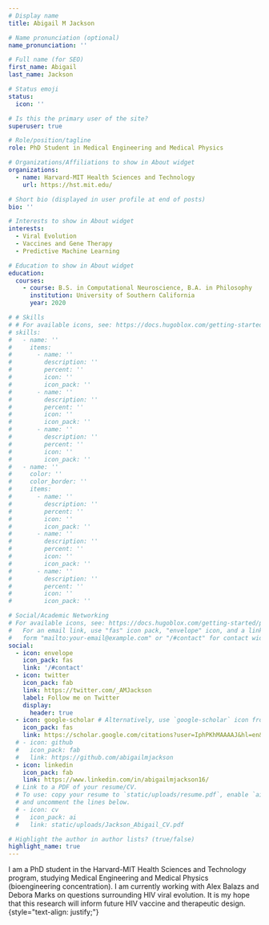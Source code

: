 ```yaml
---
# Display name
title: Abigail M Jackson

# Name pronunciation (optional)
name_pronunciation: ''

# Full name (for SEO)
first_name: Abigail
last_name: Jackson

# Status emoji
status:
  icon: ''

# Is this the primary user of the site?
superuser: true

# Role/position/tagline
role: PhD Student in Medical Engineering and Medical Physics

# Organizations/Affiliations to show in About widget
organizations:
  - name: Harvard-MIT Health Sciences and Technology
    url: https://hst.mit.edu/

# Short bio (displayed in user profile at end of posts)
bio: '' 

# Interests to show in About widget
interests:
  - Viral Evolution
  - Vaccines and Gene Therapy
  - Predictive Machine Learning

# Education to show in About widget
education:
  courses:
    - course: B.S. in Computational Neuroscience, B.A. in Philosophy
      institution: University of Southern California
      year: 2020

# # Skills
# # For available icons, see: https://docs.hugoblox.com/getting-started/page-builder/#icons
# skills:
#   - name: ''
#     items:
#       - name: ''
#         description: ''
#         percent: ''
#         icon: ''
#         icon_pack: ''
#       - name: ''
#         description: ''
#         percent: ''
#         icon: ''
#         icon_pack: ''
#       - name: ''
#         description: ''
#         percent: ''
#         icon: ''
#         icon_pack: ''
#   - name: ''
#     color: ''
#     color_border: ''
#     items:
#       - name: ''
#         description: ''
#         percent: ''
#         icon: ''
#         icon_pack: ''
#       - name: ''
#         description: ''
#         percent: ''
#         icon: ''
#         icon_pack: ''
#       - name: ''
#         description: ''
#         percent: ''
#         icon: ''
#         icon_pack: ''

# Social/Academic Networking
# For available icons, see: https://docs.hugoblox.com/getting-started/page-builder/#icons
#   For an email link, use "fas" icon pack, "envelope" icon, and a link in the
#   form "mailto:your-email@example.com" or "/#contact" for contact widget.
social:
  - icon: envelope
    icon_pack: fas
    link: '/#contact'
  - icon: twitter
    icon_pack: fab
    link: https://twitter.com/_AMJackson
    label: Follow me on Twitter
    display:
      header: true
  - icon: google-scholar # Alternatively, use `google-scholar` icon from `ai` icon pack
    icon_pack: fas
    link: https://scholar.google.com/citations?user=IphPKhMAAAAJ&hl=en&oi=ao
  # - icon: github
  #   icon_pack: fab
  #   link: https://github.com/abigailmjackson
  - icon: linkedin
    icon_pack: fab
    link: https://www.linkedin.com/in/abigailmjackson16/
  # Link to a PDF of your resume/CV.
  # To use: copy your resume to `static/uploads/resume.pdf`, enable `ai` icons in `params.yaml`,
  # and uncomment the lines below.
  # - icon: cv
  #   icon_pack: ai
  #   link: static/uploads/Jackson_Abigail_CV.pdf

# Highlight the author in author lists? (true/false)
highlight_name: true
---
```


I am a PhD student in the Harvard-MIT Health Sciences and Technology program, studying Medical Engineering and Medical Physics (bioengineering concentration). I am currently working with Alex Balazs and Debora Marks on questions surrounding HIV viral evolution. It is my hope that this research will inform future HIV vaccine and therapeutic design.
{style="text-align: justify;"}
